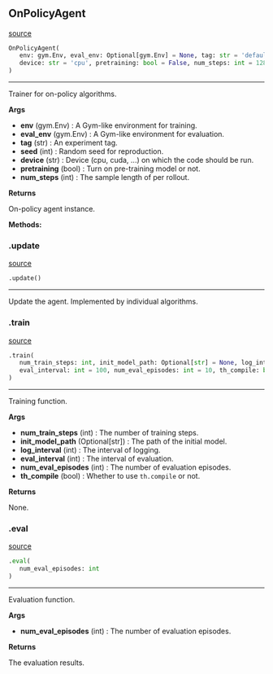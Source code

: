 #


## OnPolicyAgent
[source](https://github.com/RLE-Foundation/rllte/blob/main/rllte/common/prototype/on_policy_agent.py/#L37)
```python 
OnPolicyAgent(
   env: gym.Env, eval_env: Optional[gym.Env] = None, tag: str = 'default', seed: int = 1,
   device: str = 'cpu', pretraining: bool = False, num_steps: int = 128
)
```


---
Trainer for on-policy algorithms.


**Args**

* **env** (gym.Env) : A Gym-like environment for training.
* **eval_env** (gym.Env) : A Gym-like environment for evaluation.
* **tag** (str) : An experiment tag.
* **seed** (int) : Random seed for reproduction.
* **device** (str) : Device (cpu, cuda, ...) on which the code should be run.
* **pretraining** (bool) : Turn on pre-training model or not.
* **num_steps** (int) : The sample length of per rollout.


**Returns**

On-policy agent instance.


**Methods:**


### .update
[source](https://github.com/RLE-Foundation/rllte/blob/main/rllte/common/prototype/on_policy_agent.py/#L66)
```python
.update()
```

---
Update the agent. Implemented by individual algorithms.

### .train
[source](https://github.com/RLE-Foundation/rllte/blob/main/rllte/common/prototype/on_policy_agent.py/#L70)
```python
.train(
   num_train_steps: int, init_model_path: Optional[str] = None, log_interval: int = 1,
   eval_interval: int = 100, num_eval_episodes: int = 10, th_compile: bool = True
)
```

---
Training function.


**Args**

* **num_train_steps** (int) : The number of training steps.
* **init_model_path** (Optional[str]) : The path of the initial model.
* **log_interval** (int) : The interval of logging.
* **eval_interval** (int) : The interval of evaluation.
* **num_eval_episodes** (int) : The number of evaluation episodes.
* **th_compile** (bool) : Whether to use `th.compile` or not.


**Returns**

None.

### .eval
[source](https://github.com/RLE-Foundation/rllte/blob/main/rllte/common/prototype/on_policy_agent.py/#L192)
```python
.eval(
   num_eval_episodes: int
)
```

---
Evaluation function.


**Args**

* **num_eval_episodes** (int) : The number of evaluation episodes.


**Returns**

The evaluation results.
